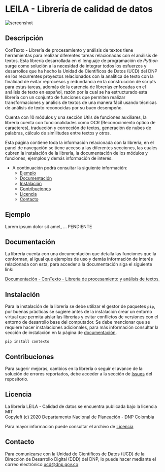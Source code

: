 # LEILA - Librería de calidad de datos

![screenshot](https://raw.githubusercontent.com/ucd-dnp/contexto/master/docs/_images/contexto.jpg "LEILA")

## Descripción

ConTexto - Librería de procesamiento y análisis de textos tiene herramientas para realizar diferentes tareas relacionadas con el análisis de textos. Esta librería desarrollada en el lenguaje de programación de <em>Python</em> surge como solución a la necesidad de integrar todos los esfuerzos y desarrollos que ha hecho la Unidad de Científicos de Datos (UCD) del DNP en los recurrentes proyectos relacionados con la analítica de texto con la finalidad de evitar reprocesos y redundancia en la construcción de scripts para estas tareas, además de la carencia de librerías enfocadas en el análisis de texto en español, razón por la cual se ha estructurado esta librería con un conjunto de funciones que permiten realizar transformaciones y análisis de textos de una manera fácil usando técnicas de análisis de texto reconocidas por su buen desempeño.

Cuenta con 10 módulos y una sección Utils de funciones auxiliares, la librería cuenta con funcionalidades como OCR (Reconocimiento óptico de caracteres), traducción y corrección de textos, generación de nubes de palabras, cálculo de similitudes entre textos y otros.

Esta página contiene toda la información relacionada con la librería, en el panel de navegación se tiene acceso a las diferentes secciones, las cuales cubren la instalación de la librería, la documentación de los módulos y funciones, ejemplos y demás información de interés.

- A continuación podrá consultar la siguiente información:
  - [Ejemplo](#ejemplo)
  - [Documentación](#documentaci%C3%B3n)  
  - [Instalación](#instalaci%C3%B3n)
  - [Contribuciones](#contribuciones)
  - [Licencia](#licencia)
  - [Contacto](#contacto)

## Ejemplo

Lorem ipsum dolor sit amet, ... PENDIENTE

## Documentación

La librería cuenta con una documentación que detalla las funciones que la conforman, al igual que ejemplos de uso y demás información de interés relacionada con esta, para acceder a la documentación siga el siguiente link:

[Documentación - ConTexto - Librería de procesamiento y análisis de textos.](https://ucd-dnp.github.io/contexto/)

## Instalación

Para la instalación de la librería se debe utilizar el gestor de paquetes ``pip``, por buenas prácticas se sugiere antes de la instalación crear un entorno virtual que permita aislar las librerías y evitar conflictos de versiones con el entorno de desarrollo base del computador. Se debe mencionar que se requiere hacer instalaciones adicionales, para más información consultar la sección de instalación en la página de [documentación](https://ucd-dnp.github.io/contexto/instalacion.html).

```
pip install contexto
```

## Contribuciones

Para sugerir mejoras, cambios en la librería o seguir el avance de la solución de errores reportados, debe acceder a la sección de [Issues](https://github.com/ucd-dnp/contexto/issues) del repositorio.

## Licencia

La librería LEILA - Calidad de datos se encuentra publicada bajo la licencia MIT <br />
Copyleft (c) 2020 Departamento Nacional de Planeación - DNP Colombia

Para mayor información puede consultar el archivo de [Licencia](https://github.com/ucd-dnp/contexto/blob/master/LICENSE)

## Contacto

Para comunicarse con la Unidad de Científicos de Datos (UCD) de la Dirección de Desarrollo Digital (DDD) del DNP, lo puede hacer mediante el correo electrónico ucd@dnp.gov.co
